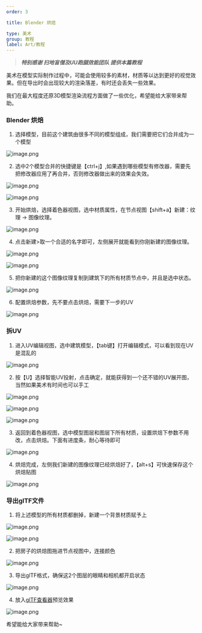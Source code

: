 ```yaml
---
order: 3

title: Blender 烘焙

type: 美术
group: 教程
label: Art/教程
---  
```



> ___特别感谢 扫地盲僧及UU跑腿效能团队 提供本篇教程___



美术在模型实际制作过程中，可能会使用较多的素材，材质等以达到更好的视觉效果。但在导出时会出现较大的渲染落差，有时还会丢失一些效果。  

我们在最大程度还原3D模型渲染流程方面做了一些优化，希望能给大家带来帮助。  



### Blender 烘焙



1. 选择模型，目前这个建筑由很多不同的模型组成，我们需要把它们合并成为一个模型  



![image.png](https://gw.alipayobjects.com/zos/OasisHub/062ab80a-f13e-4bde-b916-61ed65150540/1635163063741-2a68da6a-bb53-47ef-8404-7f52c127c802.png)



2. 选中2个模型合并的快捷键是【ctrl+j】,如果遇到哪些模型有修改器，需要先把修改器应用了再合并，否则修改器做出来的效果会失效。  



![image.png](https://gw.alipayobjects.com/zos/OasisHub/ba1e9e63-4bf9-431d-95e3-d508e79aad63/1635163542878-3653c3a0-e4f5-4a6c-b7b7-d7184c98a819.png)  



![image.png](https://gw.alipayobjects.com/zos/OasisHub/2178d932-f0f2-438a-9f8c-527d1f6f05fa/1635163601788-28030c1a-37cd-4713-ba7a-af822bc3933a.png)



3. 开始烘焙，选择着色器视图，选中材质属性，在节点视图【shift+a】新建：纹理 -> 图像纹理。  

   

![image.png](https://gw.alipayobjects.com/zos/OasisHub/e2ba5925-225c-48fa-b9e7-250e6f4e64a0/1635164198831-1237a411-8897-4ad0-b992-33c8b2b4000c.png)  



4. 点击新建>取一个合适的名字即可，左侧展开就能看到你刚新建的图像纹理。  



![image.png](https://gw.alipayobjects.com/zos/OasisHub/cd9518f4-a6cd-48f3-8b04-7e7dfd20e661/1635164520500-013dc671-1db1-44f2-94a2-7213e0c5c343.png)  



![image.png](https://gw.alipayobjects.com/zos/OasisHub/3864b696-e0f0-4511-a230-1ca067205f67/1635164571943-ab22c291-6e52-49f2-87d3-cacc1ba6d468.png)  



5. 把你新建的这个图像纹理复制到建筑下的所有材质节点中，并且是选中状态。



![image.png](https://gw.alipayobjects.com/zos/OasisHub/f92bd96d-4afd-42b5-b575-672461acb064/1635164645095-27735887-b48b-48ee-8877-c01efda281f2.png)  



6. 配置烘焙参数，先不要点击烘焙，需要下一步的UV



![image.png](https://gw.alipayobjects.com/zos/OasisHub/38b7d00e-1363-420d-bbc0-a06b1cbbb5f1/1635164890110-0f3449bd-7109-4d22-b083-dc725797b93e.png)  



### 拆UV



1. 进入UV编辑视图，选中建筑模型，【tab键】打开编辑模式，可以看到现在UV是混乱的  

   

![image.png](https://gw.alipayobjects.com/zos/OasisHub/f98df575-2c59-4288-a567-0ecbc66c1548/1635164950027-7a66b660-7b1d-4e83-a499-b37ac64bb6a9.png)  



2. 按【U】选择智能UV投射，点击确定，就能获得到一个还不错的UV展开图，当然如果美术有时间也可以手工



![image.png](https://gw.alipayobjects.com/zos/OasisHub/e4d99da8-5173-4fea-81e1-11ad9f4bc0b8/1635165016801-c5692726-84ab-4362-a588-c21ed49740e0.png)

   

![image.png](https://gw.alipayobjects.com/zos/OasisHub/087c6da9-a38d-4cba-b321-58253235f6f3/1635165024292-fcb7096c-99b7-4ad7-ad22-8600c254294b.png)  



![image.png](https://gw.alipayobjects.com/zos/OasisHub/f0bb451b-5055-483d-8c33-d4d4c7862a17/1635165041095-d025d34d-b94a-4dae-9748-f8204b69e6fb.png)    



3. 返回到着色器视图，选中模型图层和图层下所有材质，设置烘焙下参数不用改，点击烘焙。下面有进度条，耐心等待即可  



![image.png](https://gw.alipayobjects.com/zos/OasisHub/e8c439b1-4dc4-419e-abe4-ad7fb7a3b8e5/1635165107820-c9733262-2672-4d1a-ac01-0452ed71c440.png)  



4. 烘焙完成，左侧我们新建的图像纹理已经烘焙好了，【alt+s】可快速保存这个烘焙贴图



![image.png](https://gw.alipayobjects.com/zos/OasisHub/96becab7-74e3-4b2b-94e8-0c74bc5929d5/1635165192308-88c6f55f-faa6-4aa2-91c5-2b7114dbc3e8.png)  



### 导出glTF文件   



1. 将上述模型的所有材质都删掉，新建一个背景材质赋予上  



![image.png](https://gw.alipayobjects.com/zos/OasisHub/3a5bac46-4ccd-4f1a-97d1-5dbb6998d4f5/1635165741680-26d4d4e5-737b-4bc7-9816-afcd532f9501.png)  



![image.png](https://gw.alipayobjects.com/zos/OasisHub/a2d19c0a-79b9-4d51-b306-83a86d4388e4/1635165697839-5f88f82f-a66b-453d-970d-3398818ca8d8.png)  



2. 把房子的烘焙图拖进节点视图中，连接颜色



![image.png](https://gw.alipayobjects.com/zos/OasisHub/ad28062c-09f0-4586-8ca0-a927f94e57d0/1635165825176-cb680c0b-9126-47f8-8ee2-920df3831a89.png)  



3. 导出glTF格式，确保这2个图层的眼睛和相机都开启状态  



![image.png](https://gw.alipayobjects.com/zos/OasisHub/1590d92c-54ba-4efa-b6ca-6c2c3e8b95de/1635165880957-933cc281-8848-436f-a2af-186d818202d1.png)   



4. 放入[glTF查看器](https://oasisengine.cn/gltf-viewer)预览效果



![image.png](https://gw.alipayobjects.com/zos/OasisHub/81cfd9e4-474a-45dc-8133-de27a9c08dd6/1635166016557-59978f7f-6c91-4f13-99b3-9907e5c8cd44.png)




希望能给大家带来帮助~

   
